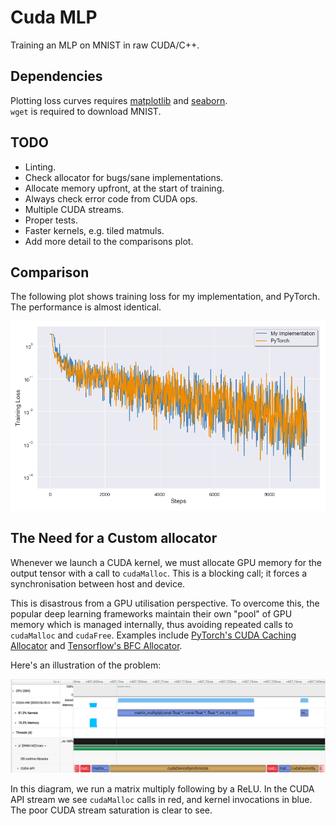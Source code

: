 # Cuda MLP

Training an MLP on MNIST in raw CUDA/C++.

## Dependencies

Plotting loss curves requires [matplotlib](https://pypi.org/project/matplotlib/) and [seaborn](https://pypi.org/project/seaborn/).
<br>`wget` is required to download MNIST.

## TODO

* Linting.
* Check allocator for bugs/sane implementations.
* Allocate memory upfront, at the start of training.
* Always check error code from CUDA ops.
* Multiple CUDA streams.
* Proper tests.
* Faster kernels, e.g. tiled matmuls.
* Add more detail to the comparisons plot.

## Comparison

The following plot shows training loss for my implementation, and PyTorch. The performance is almost identical.


![](assets/comparison.png)

## The Need for a Custom allocator

Whenever we launch a CUDA kernel, we must allocate GPU memory for the output tensor with a call to `cudaMalloc`. This is a blocking call; it forces a synchronisation between host and device.

This is disastrous from a GPU utilisation perspective. To overcome this, the popular deep learning frameworks maintain their own "pool" of GPU memory which is managed internally, thus avoiding repeated calls to `cudaMalloc` and `cudaFree`. Examples include [PyTorch's CUDA Caching Allocator](https://zdevito.github.io/2022/08/04/cuda-caching-allocator.html) and [Tensorflow's BFC Allocator](https://github.com/sourcecode369/tensorflow-1/blob/master/tensorflow/core/common_runtime/bfc_allocator.cc).

Here's an illustration of the problem:

![](assets/nsight_image.png)

In this diagram, we run a matrix multiply following by a ReLU. In the CUDA API stream we see `cudaMalloc` calls in red, and kernel invocations in blue. The poor CUDA stream saturation is clear to see.
